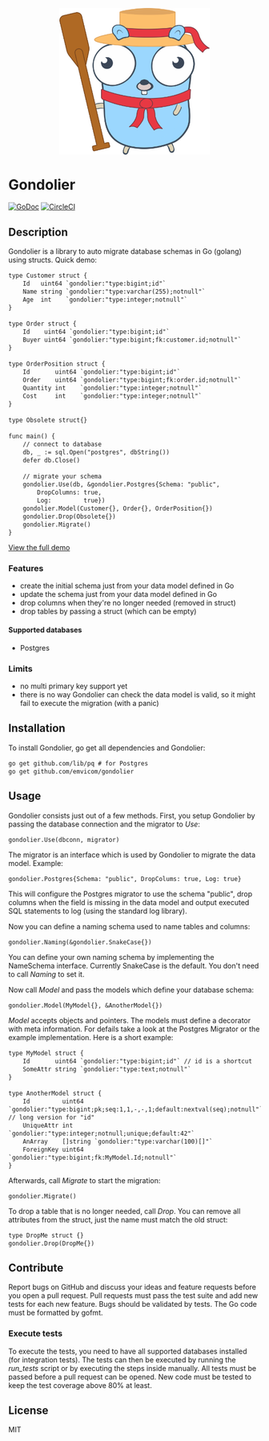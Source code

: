 <p align="center">
    <img src="gondoliergopher.svg" width="300px" />
</p>

# Gondolier

[![GoDoc](https://godoc.org/github.com/emvicom/gondolier?status.svg)](https://godoc.org/github.com/emvicom/gondolier)
[![CircleCI](https://circleci.com/gh/emvicom/gondolier.svg?style=svg)](https://circleci.com/gh/emvicom/gondolier)

## Description

Gondolier is a library to auto migrate database schemas in Go (golang) using structs. Quick demo:

```
type Customer struct {
    Id   uint64 `gondolier:"type:bigint;id"`
    Name string `gondolier:"type:varchar(255);notnull"`
    Age  int    `gondolier:"type:integer;notnull"`
}

type Order struct {
    Id    uint64 `gondolier:"type:bigint;id"`
    Buyer uint64 `gondolier:"type:bigint;fk:customer.id;notnull"`
}

type OrderPosition struct {
    Id       uint64 `gondolier:"type:bigint;id"`
    Order    uint64 `gondolier:"type:bigint;fk:order.id;notnull"`
    Quantity int    `gondolier:"type:integer;notnull"`
    Cost     int    `gondolier:"type:integer;notnull"`
}

type Obsolete struct{}

func main() {
    // connect to database
    db, _ := sql.Open("postgres", dbString())
    defer db.Close()

    // migrate your schema
    gondolier.Use(db, &gondolier.Postgres{Schema: "public",
        DropColumns: true,
        Log:         true})
    gondolier.Model(Customer{}, Order{}, OrderPosition{})
    gondolier.Drop(Obsolete{})
    gondolier.Migrate()
}
```

[View the full demo](https://github.com/emvicom/gondolier-example)

### Features

* create the initial schema just from your data model defined in Go
* update the schema just from your data model defined in Go
* drop columns when they're no longer needed (removed in struct)
* drop tables by passing a struct (which can be empty)

#### Supported databases

* Postgres

### Limits

* no multi primary key support yet
* there is no way Gondolier can check the data model is valid, so it might fail to execute the migration (with a panic)

## Installation

To install Gondolier, go get all dependencies and Gondolier:

```
go get github.com/lib/pq # for Postgres
go get github.com/emvicom/gondolier
```

## Usage

Gondolier consists just out of a few methods. First, you setup Gondolier by passing the database connection and the migrator to *Use*:

```
gondolier.Use(dbconn, migrator)
```

The migrator is an interface which is used by Gondolier to migrate the data model. Example:

```
gondolier.Postgres{Schema: "public", DropColums: true, Log: true}
```

This will configure the Postgres migrator to use the schema "public", drop columns when the field is missing in the data model and output executed SQL statements to log (using the standard log library).

Now you can define a naming schema used to name tables and columns:

```
gondolier.Naming(&gondolier.SnakeCase{})
```

You can define your own naming schema by implementing the NameSchema interface. Currently SnakeCase is the default. You don't need to call *Naming* to set it.

Now call *Model* and pass the models which define your database schema:

```
gondolier.Model(MyModel{}, &AnotherModel{})
```

*Model* accepts objects and pointers. The models must define a decorator with meta information. For defails take a look at the Postgres Migrator or the example implementation. Here is a short example:

```
type MyModel struct {
    Id       uint64 `gondolier:"type:bigint;id"` // id is a shortcut
    SomeAttr string `gondolier:"type:text;notnull"`
}

type AnotherModel struct {
    Id         uint64   `gondolier:"type:bigint;pk;seq:1,1,-,-,1;default:nextval(seq);notnull"` // long version for "id"
    UniqueAttr int      `gondolier:"type:integer;notnull;unique;default:42"`
    AnArray    []string `gondolier:"type:varchar(100)[]"`
    ForeignKey uint64   `gondolier:"type:bigint;fk:MyModel.Id;notnull"`
}
```

Afterwards, call *Migrate* to start the migration:

```
gondolier.Migrate()
```

To drop a table that is no longer needed, call *Drop*. You can remove all attributes from the struct, just the name must match the old struct:

```
type DropMe struct {}
gondolier.Drop(DropMe{})
```

## Contribute

Report bugs on GitHub and discuss your ideas and feature requests before you open a pull request. Pull requests must pass the test suite and add new tests for each new feature. Bugs should be validated by tests. The Go code must be formatted by gofmt.

### Execute tests

To execute the tests, you need to have all supported databases installed (for integration tests). The tests can then be executed by running the *run_tests* script or by executing the steps inside manually. All tests must be passed before a pull request can be opened. New code must be tested to keep the test coverage above 80% at least.

## License

MIT
